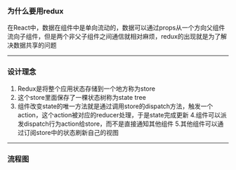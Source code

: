 ### 为什么要用redux

在React中，数据在组件中是单向流动的，数据可以通过props从一个方向父组件流向子组件，但是两个非父子组件之间通信就相对麻烦，redux的出现就是为了解决数据共享的问题

---

### 设计理念
1. Redux是将整个应用状态存储到一个地方称为store
2. 这个store里面保存了一棵状态树称为state tree
3. 组件改变state的唯一方法就是通过调用store的dispatch方法，触发一个action，这个action被对应的reducer处理，于是state完成更新
4.组件可以派发dispatch行为action给store，而不是直接通知其他组件
5.其他组件可以通过订阅store中的状态刷新自己的视图

---

### 流程图
